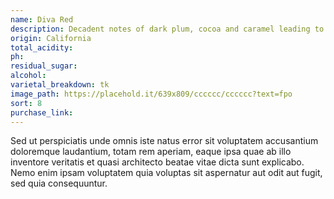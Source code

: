 ```yaml
---
name: Diva Red
description: Decadent notes of dark plum, cocoa and caramel leading to a finish accented by hints of cinnamon and chocolate-dipped strawberries.
origin: California
total_acidity:
ph:
residual_sugar:
alcohol:
varietal_breakdown: tk
image_path: https://placehold.it/639x809/cccccc/cccccc?text=fpo
sort: 8
purchase_link:
---
```


Sed ut perspiciatis unde omnis iste natus error sit voluptatem accusantium doloremque laudantium, totam rem aperiam, eaque ipsa quae ab illo inventore veritatis et quasi architecto beatae vitae dicta sunt explicabo. Nemo enim ipsam voluptatem quia voluptas sit aspernatur aut odit aut fugit, sed quia consequuntur.